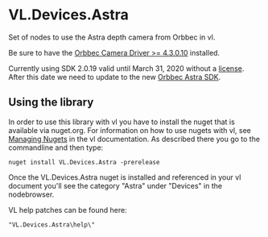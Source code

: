 # VL.Devices.Astra
Set of nodes to use the Astra depth camera from Orbbec in vl.

Be sure to have the [Orbbec Camera Driver >= 4.3.0.10](https://orbbec3d.com/develop/) installed.

Currently using SDK 2.0.19 valid until March 31, 2020 without a [license](http://shop.orbbec3d.com/Orbbec-Body-Tracking-License_p_55.html). After this date we need to update to the new [Orbbec Astra SDK](https://orbbec3d.com/develop/).

## Using the library
In order to use this library with vl you have to install the nuget that is available via nuget.org. For information on how to use nugets with vl, see [Managing Nugets](https://vvvv.gitbooks.io/the-gray-book/content/en/reference/libraries/dependencies.html#_manage_nugets) in the vl documentation. As described there you go to the commandline and then type:

    nuget install VL.Devices.Astra -prerelease

Once the VL.Devices.Astra nuget is installed and referenced in your vl document you'll see the category "Astra" under "Devices" in the nodebrowser.

VL help patches can be found here:

    "VL.Devices.Astra\help\"
